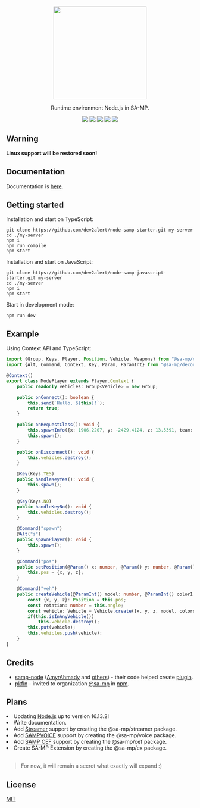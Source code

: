<br />
<p align="center">
    <a href="https://github.com/dev2alert/node-samp">
        <img src="https://raw.githubusercontent.com/dev2alert/node-samp/main/big-logo.png" width="250px" />
    </a>
</p>
<p align="center">
    Runtime environment Node.js in SA-MP.
</p>
<p align="center">
    <a href="https://github.com/dev2alert/node-samp/releases/"><img src="https://img.shields.io/github/v/release/dev2alert/node-samp" /></a>
    <a href="https://github.com/dev2alert/node-samp/releases/"><img src="https://img.shields.io/github/downloads/dev2alert/node-samp/total" /></a>
    <a href="https://nodejs.org/"><img src="https://img.shields.io/static/v1?label=node&message=16.13.0&color=green" /></a>
    <a href="https://github.com/dev2alert/node-samp"><img src="https://img.shields.io/github/stars/dev2alert/node-samp?style=social" /></a>
    <a href="https://github.com/dev2alert/node-samp/blob/main/LICENSE"><img src="https://img.shields.io/github/license/dev2alert/node-samp" /></a>
</p>

## Warning
<p>
    <b>Linux support will be restored soon!</b>
</p>

## Documentation
<p>
    Documentation is <a href="https://github.com/dev2alert/node-samp/wiki">here</a>.
</p>

## Getting started
Installation and start on TypeScript:
```
git clone https://github.com/dev2alert/node-samp-starter.git my-server
cd ./my-server
npm i
npm run compile
npm start
```
Installation and start on JavaScript:
```
git clone https://github.com/dev2alert/node-samp-javascript-starter.git my-server
cd ./my-server
npm i
npm start
```
Start in development mode:
```
npm run dev
```

## Example
Using Context API and TypeScript:
```typescript
import {Group, Keys, Player, Position, Vehicle, Weapons} from "@sa-mp/core";
import {Alt, Command, Context, Key, Param, ParamInt} from "@sa-mp/decorators";

@Context()
export class ModePlayer extends Player.Context {
    public readonly vehicles: Group<Vehicle> = new Group;

    public onConnect(): boolean {
        this.send(`Hello, ${this}!`);
        return true;
    }

    public onRequestClass(): void {
        this.spawnInfo({x: 1906.2207, y: -2429.4124, z: 13.5391, team: 0, skin: 68, rotation: 0, weapons: [{type: Weapons.AK47, ammo: 89}]});
        this.spawn();
    }

    public onDisconnect(): void {
        this.vehicles.destroy();
    }

    @Key(Keys.YES)
    public handleKeyYes(): void {
        this.spawn();
    }

    @Key(Keys.NO)
    public handleKeyNo(): void {
        this.vehicles.destroy();
    }

    @Command("spawn")
    @Alt("s")
    public spawnPlayer(): void {
        this.spawn();
    }

    @Command("pos")
    public setPosition(@Param() x: number, @Param() y: number, @Param() z: number): void {
        this.pos = {x, y, z};
    }

    @Command("veh")
    public createVehicle(@ParamInt() model: number, @ParamInt() color1: number, @ParamInt() color2: number): void {
        const {x, y, z}: Position = this.pos;
        const rotation: number = this.angle;
        const vehicle: Vehicle = Vehicle.create({x, y, z, model, colors: [color1, color2], rotation});
        if(this.isInAnyVehicle())
            this.vehicle.destroy();
        this.put(vehicle);
        this.vehicles.push(vehicle);
    }
}
```

## Credits
<ul>
    <li>
        <a href="https://github.com/AmyrAhmady/samp-node">samp-node</a> (<a href="https://github.com/AmyrAhmady">AmyrAhmady</a> and <a href="https://github.com/AmyrAhmady/samp-node#credits">others</a>) - their code helped create <a href="https://github.com/dev2alert/node-samp-plugin">plugin</a>.
    </li>
    <li>
        <a href="https://github.com/pkfln">pkfln</a> - invited to organization <a href="https://www.npmjs.com/org/sa-mp">@sa-mp</a> in <a href="https://www.npmjs.com/">npm</a>.
    </li>
</ul>

## Plans
<li>Updating <a href="https://nodejs.org/en/">Node.js</a> up to version 16.13.2!</li>
<li>Write documentation.</li>
<li>Add <a href="https://github.com/samp-incognito/samp-streamer-plugin">Streamer</a> support by creating the @sa-mp/streamer package.</li>
<li>Add <a href="https://github.com/CyberMor/sampvoice">SAMPVOICE</a> support by creating the @sa-mp/voice package.</li>
<li>Add <a href="https://github.com/ZOTTCE/samp-cef">SAMP CEF</a> support by creating the @sa-mp/cef package.</li>
<li>Create SA-MP Extension by creating the @sa-mp/ex package.</li>
<br />

> For now, it will remain a secret what exactly will expand :)

## License
<p>
    <a href="https://github.com/dev2alert/node-samp/blob/main/LICENSE">MIT</a>
</p>
